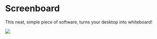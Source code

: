 # Screenboard
This neat, simple piece of software, turns your desktop into whiteboard!

![](https://media2.giphy.com/media/8Hp5G6IwRVIAKnJZaE/giphy.gif)
